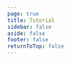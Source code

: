 ```yaml
---
page: true
title: Tutorial
sidebar: false
aside: false
footer: false
returnToTop: false
---
```


<script>
import { defineAsyncComponent } from 'kdu'
import ReplLoading from '/@theme/components/ReplLoading.kdu'

export default {
  components: {
    TutorialRepl: defineAsyncComponent({
      loader: () => import('./TutorialRepl.kdu'),
      loadingComponent: ReplLoading
    })
  }
}
</script>

<ClientOnly>
  <TutorialRepl />
</ClientOnly>
